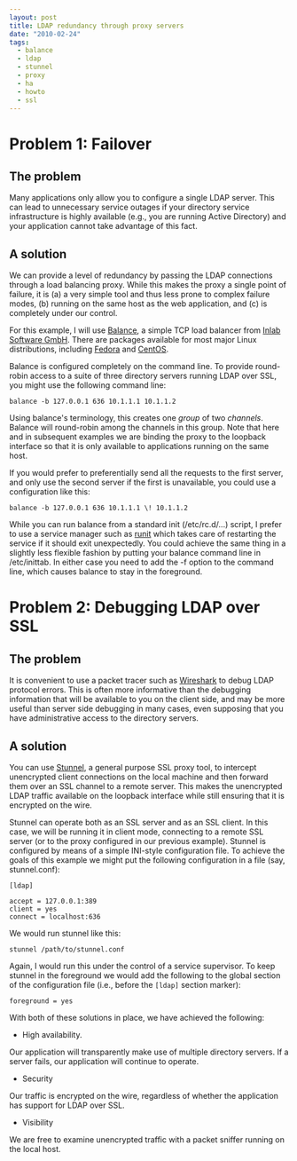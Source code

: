 ```yaml
---
layout: post
title: LDAP redundancy through proxy servers
date: "2010-02-24"
tags:
  - balance
  - ldap
  - stunnel
  - proxy
  - ha
  - howto
  - ssl
---
```


# Problem 1: Failover

## The problem

Many applications only allow you to configure a single LDAP server. This can lead to unnecessary service outages if your directory service infrastructure is highly available (e.g., you are running Active Directory) and your application cannot take advantage of this fact.

## A solution

We can provide a level of redundancy by passing the LDAP connections through a load balancing proxy. While this makes the proxy a single point of failure, it is (a) a very simple tool and thus less prone to complex failure modes, (b) running on the same host as the web application, and (c) is completely under our control.

For this example, I will use [Balance][1], a simple TCP load balancer from [Inlab Software GmbH][2]. There are packages available for most major Linux distributions, including [Fedora][3] and [CentOS][4].

Balance is configured completely on the command line. To provide round-robin access to a suite of three directory servers running LDAP over SSL, you might use the following command line:
    
    
    balance -b 127.0.0.1 636 10.1.1.1 10.1.1.2
    

Using balance's terminology, this creates one _group_ of two _channels_. Balance will round-robin among the channels in this group. Note that here and in subsequent examples we are binding the proxy to the loopback interface so that it is only available to applications running on the same host.

If you would prefer to preferentially send all the requests to the first server, and only use the second server if the first is unavailable, you could use a configuration like this:
    
    
    balance -b 127.0.0.1 636 10.1.1.1 \! 10.1.1.2
    

While you can run balance from a standard init (/etc/rc.d/...) script, I prefer to use a service manager such as [runit][5] which takes care of restarting the service if it should exit unexpectedly. You could achieve the same thing in a slightly less flexible fashion by putting your balance command line in /etc/inittab. In either case you need to add the -f option to the command line, which causes balance to stay in the foreground.

# Problem 2: Debugging LDAP over SSL

## The problem

It is convenient to use a packet tracer such as [Wireshark][6] to debug LDAP protocol errors. This is often more informative than the debugging information that will be available to you on the client side, and may be more useful than server side debugging in many cases, even supposing that you have administrative access to the directory servers.

## A solution

You can use [Stunnel][7], a general purpose SSL proxy tool, to intercept unencrypted client connections on the local machine and then forward them over an SSL channel to a remote server. This makes the unencrypted LDAP traffic available on the loopback interface while still ensuring that it is encrypted on the wire.

Stunnel can operate both as an SSL server and as an SSL client. In this case, we will be running it in client mode, connecting to a remote SSL server (or to the proxy configured in our previous example). Stunnel is configured by means of a simple INI-style configuration file. To achieve the goals of this example we might put the following configuration in a file (say, stunnel.conf):
    
    
    [ldap]
    
    accept = 127.0.0.1:389
    client = yes
    connect = localhost:636
    

We would run stunnel like this:
    
    
    stunnel /path/to/stunnel.conf
    

Again, I would run this under the control of a service supervisor. To keep stunnel in the foreground we would add the following to the global section of the configuration file (i.e., before the `[ldap]` section marker):
    
    
    foreground = yes
    

With both of these solutions in place, we have achieved the following:

  - High availability.

Our application will transparently make use of multiple directory servers. If a server fails, our application will continue to operate.

  - Security

Our traffic is encrypted on the wire, regardless of whether the application has support for LDAP over SSL.

  - Visibility

We are free to examine unencrypted traffic with a packet sniffer running on the local host.

[1]: http://www.inlab.de/balance.html
[2]: http://www.inlab.de/
[3]: http://fedoraproject.org/
[4]: http://www.centos.org/
[5]: http://smarden.org/runit/
[6]: http://www.wireshark.org/
[7]: http://www.stunnel.org/

